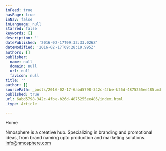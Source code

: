 ```yaml
---
inFeed: true
hasPage: true
inNav: false
inLanguage: null
starred: false
keywords: []
description: ''
datePublished: '2016-02-17T09:32:33.026Z'
dateModified: '2016-02-17T09:28:19.995Z'
authors: []
publisher:
  name: null
  domain: null
  url: null
  favicon: null
title: ''
author: []
sourcePath: _posts/2016-02-17-6abd5798-342c-4fbe-b26d-4875255ee485.md
published: true
url: 6abd5798-342c-4fbe-b26d-4875255ee485/index.html
_type: Article

---
```

Home

Nmosphere is a creative hub. 
Specializing in branding and promotional ideas,
from brand naming upto production and marketing solutions.
info@nmosphere.com
